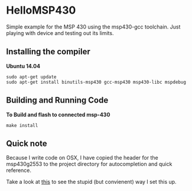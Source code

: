 HelloMSP430
===========

Simple example for the MSP 430 using the msp430-gcc toolchain. Just playing with device and testing out its limits.

Installing the compiler
------------------------
**Ubuntu 14.04**

    sudo apt-get update
    sudo apt-get install binutils-msp430 gcc-msp430 msp430-libc mspdebug

Building and Running Code
------------------------
**To Build and flash to connected msp-430**

    make install

Quick note
------------------------

Because I write code on OSX, I have copied the header for the msp430g2553 to the project directory for autocompletion and quick reference.

Take a look at [this](http://blog.mpiannucci.com/view/msp430osx) to see the stupid (but convienent) way I set this up.